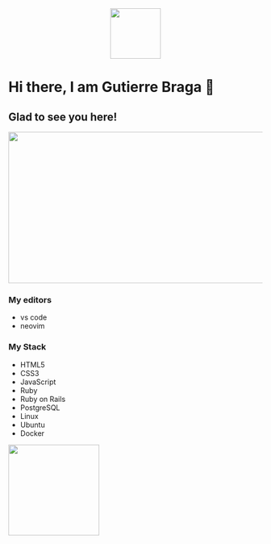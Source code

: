 <div id="header" align="center">
  <img src="https://media.giphy.com/media/M9gbBd9nbDrOTu1Mqx/giphy.gif" width="100"/>
</div>

# Hi there, I am Gutierre Braga 👋

## Glad to see you here!

<div align="center">
  <img src="https://media.giphy.com/media/dWesBcTLavkZuG35MI/giphy.gif" width="600" height="300"/>
</div>

### My editors
* vs code 
* neovim


### My Stack
* HTML5
* CSS3
* JavaScript
* Ruby
* Ruby on Rails
* PostgreSQL
* Linux
* Ubuntu
* Docker

<img height="180em" src="https://github-readme-stats.vercel.app/api?username=G-Braga&show_icons=true&hide_border=true&&count_private=true&include_all_commits=true" />
